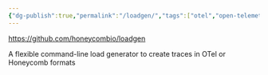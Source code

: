 ```yaml
---
{"dg-publish":true,"permalink":"/loadgen/","tags":["otel","open-telemetry","monitoring","observability"]}
---
```



https://github.com/honeycombio/loadgen

A flexible command-line load generator to create traces in OTel or Honeycomb formats